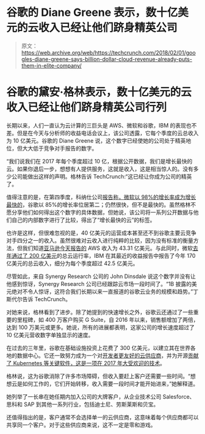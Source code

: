 # 谷歌的 Diane Greene 表示，数十亿美元的云收入已经让他们跻身精英公司 

> 原文：<https://web.archive.org/web/https://techcrunch.com/2018/02/01/googles-diane-greene-says-billion-dollar-cloud-revenue-already-puts-them-in-elite-company/>

# 谷歌的黛安·格林表示，数十亿美元的云收入已经让他们跻身精英公司行列

长期以来，人们一直认为云计算的三巨头是 AWS、微软和谷歌，IBM 的表现也不差。但是在今天与分析师的收益电话会议上，该公司透露，它每个季度的云总收入为 10 亿美元。谷歌的 Diane Greene 说，这个数字已经使她的公司处于精英地位，但大大低于竞争对手报告的数字。

“我们说我们在 2017 年每个季度超过 10 亿，根据公开数据，我们是增长最快的云。如果你退后一步，想想有人提供服务，这就是收入，这是相当惊人的。没有多少公司能做出这样的声明。格林告诉 TechCrunch:“这已经让你成为公司的精英了。

值得注意的是，在第四季度，科纳仕公司[报告称，微软以 98%的增长率成为增长最快的](https://web.archive.org/web/20221206151005/https://www.canalys.com/newsroom/cloud-infrastructure-market-grows-45-2017-faces-challenges-2018)，谷歌以 85%的增长率位居第二；仍然很快，但不是最快的。虽然格林不愿分享他们如何得出这个数字的具体数据，但她说，该公司将一系列公开数据与他们自己的内部数字进行了比较，得出了“增长最快的云”的标签。

也许是这样，但很难忽视的是，40 亿美元的运营成本甚至还不到谷歌主要云竞争对手四分之一的收入。虽然很难对云收入进行纯粹的比较，因为没有标准的衡量方法，但我们知道[亚马逊今天报告的](https://web.archive.org/web/20221206151005/http://phx.corporate-ir.net/phoenix.zhtml?c=176060&p=irol-newsArticle&ID=2329886) AWS 收入为 43.31 亿美元。与此同时，微软[去年通过了 200 亿美元](https://web.archive.org/web/20221206151005/https://beta.techcrunch.com/2017/10/26/microsoft-easily-beats-the-street-as-its-cloud-run-rate-passes-20b-a-year-early/)的总云运行率，IBM 在其最近的收益报告中报告了今年 170 亿美元的总云收入，细分为每个季度超过 42.5 亿美元。

尽管如此，来自 Synergy Research 公司的 John Dinsdale 说这个数字并没有让他感到惊讶，Synergy Research 公司已经跟踪云市场一段时间了。“1B 披露的美元绝对不令人惊讶，这符合我们长期以来一直报道的谷歌云业务的规模和趋势。”丁斯代尔告诉 TechCrunch。

对她来说，格林看到了进步。除了她提到的快速增长之外，谷歌云还通过了一些重要的里程碑，如 400 万客户购买 G Suite，自 2016 年以来，销售额增加了两倍，达到 100 万美元或更多。她说，所有的进展都表明，这家公司的增长速度超过了 10 亿美元营收数字单独显示的速度。

在过去的三年里，谷歌在基础设施投资上花费了 300 亿美元，以建立其在世界各地的数据中心。它还一致努力成为一个对[开发者更友好的云供应商](https://web.archive.org/web/20221206151005/https://beta.techcrunch.com/2017/03/09/google-in-the-cloud/)，并为开源[贡献了 Kubernetes 等关键软件，这是一项在 2017 年大受欢迎的技术](https://web.archive.org/web/20221206151005/https://beta.techcrunch.com/2017/12/18/as-kubernetes-surged-in-popularity-in-2017-it-created-a-vibrant-ecosystem/)。

格林说，这为谷歌消除了许多市场障碍，但收入要赶上客户还需要一些时间。“想想云是如何工作的，它们开始转移，收入需要一段时间才能开始进来，”她解释道。

她列举了一长串在她任期内加入公司的大牌客户，从企业技术公司 Salesforce、思科和 SAP 到其他一系列行业，包括迪士尼、劳斯莱斯和贝宝。

还值得指出的是，客户通常不会选择单一的云供应商，这意味着每个供应商都可以共享同一个客户。对于这些供应商来说，这不一定是零和游戏。